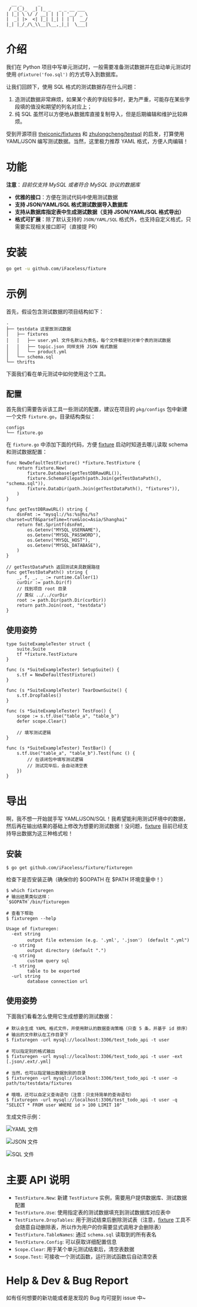 ```
  __ _      _
 / _(_)_  _| |_ _   _ _ __ ___
| |_| \ \/ / __| | | | '__/ _ \
|  _| |>  <| |_| |_| | | |  __/
|_| |_/_/\_\\__|\__,_|_|  \___|
```

# 介绍

我们在 Python 项目中写单元测试时，一般需要准备测试数据并在启动单元测试时使用 `@fixture('foo.sql')` 的方式导入到数据库。

让我们回顾下，使用 SQL 格式的测试数据存在什么问题：
1. 造测试数据非常麻烦，如果某个表的字段较多时，更为严重，可能存在某些字段填的值没和期望的列名对应上；
2. 纯 SQL 虽然可以方便地从数据库直接复制导入，但是后期编辑和维护比较麻烦。

受到开源项目 [theiconic/fixtures](https://github.com/theiconic/fixtures) 和 [zhulongcheng/testsql](https://github.com/zhulongcheng/testsql) 的启发，打算使用 YAML/JSON 编写测试数据。当然，这里极力推荐 YAML 格式，方便人肉编辑！

# 功能

**注意**：*目前仅支持 MySQL 或者符合 MySQL 协议的数据库*

- **优雅的接口**：方便在测试代码中使用测试数据
- **支持 JSON/YAML/SQL 格式测试数据导入数据库**
- **支持从数据库指定表中生成测试数据（支持 JSON/YAML/SQL 格式导出）**
- **格式可扩展**：除了默认支持的 `JSON/YAML/SQL` 格式外，也支持自定义格式，只需要实现相关接口即可（直接提 PR）


# 安装

```sh
go get -u github.com/iFaceless/fixture
```

# 示例

首先，假设包含测试数据的项目结构如下：

```
.
├── testdata 这里放测试数据
│   ├── fixtures
│   │   ├── user.yml 文件名默认为表名，每个文件都是针对单个表的测试数据
│   │   ├── topic.json 同样支持 JSON 格式数据
│   │   └── product.yml
│   └── schema.sql
└── thrifts
```

下面我们看在单元测试中如何使用这个工具。

## 配置

首先我们需要告诉该工具一些测试的配置，建议在项目的 `pkg/configs` 包中新建一个文件 `fixture.go`，目录结构类似：

```
configs
└── fixture.go
```

在 `fixture.go` 中添加下面的代码，方便 [fixture](github.com/iFaceless/fixture/fixturegen) 启动时知道去哪儿读取 schema 和测试数据配置：

```golang
func NewDefaultTestFixture() *fixture.TestFixture {
	return fixture.New(
		fixture.Database(getTestDBRawURL()),
		fixture.SchemaFilepath(path.Join(getTestDataPath(), "schema.sql")),
		fixture.DataDir(path.Join(getTestDataPath(), "fixtures")),
	)
}

func getTestDBRawURL() string {
	dsnFmt := "mysql://%s:%s@%s/%s?charset=utf8&parseTime=true&loc=Asia/Shanghai"
	return fmt.Sprintf(dsnFmt,
		os.Getenv("MYSQL_USERNAME"),
		os.Getenv("MYSQL_PASSWORD"),
		os.Getenv("MYSQL_HOST"),
		os.Getenv("MYSQL_DATABASE"),
	)
}

// getTestDataPath 返回测试夹具数据路径
func getTestDataPath() string {
	_, f, _, _ := runtime.Caller(1)
	curDir := path.Dir(f)
	// 找到项目 root 目录
	// 类似 ../../curDir
	root := path.Dir(path.Dir(curDir))
	return path.Join(root, "testdata")
}
```

## 使用姿势

```golang
type SuiteExampleTester struct {
	suite.Suite
	tf *fixture.TestFixture
}

func (s *SuiteExampleTester) SetupSuite() {
	s.tf = NewDefaultTestFixture()
}

func (s *SuiteExampleTester) TearDownSuite() {
	s.tf.DropTables()
}

func (s *SuiteExampleTester) TestFoo() {
	scope := s.tf.Use("table_a", "table_b")
	defer scope.Clear()

	// 填写测试逻辑
}

func (s *SuiteExampleTester) TestBar() {
	s.tf.Use("table_a", "table_b").Test(func () {
		// 在该闭包中填写测试逻辑
		// 测试完毕后，会自动清空表
	})
}
```

# 导出

啊，我不想一开始就手写 YAML/JSON/SQL！我希望能利用测试环境中的数据，然后再在输出结果的基础上修改为想要的测试数据！没问题，[fixture](github.com/iFaceless/fixture/fixturegen) 目前已经支持导出数据为这三种格式啦！

## 安装

```shell
$ go get github.com/iFaceless/fixture/fixturegen
```

检查下是否安装正确（确保你的 $GOPATH 在 $PATH 环境变量中！）

```shell
$ which fixturegen
# 输出结果类似这样：
`$GOPATH`/bin/fixturegen

# 查看下帮助
$ fixturegen --help

Usage of fixturegen:
  -ext string
    	output file extension (e.g. '.yml', '.json'） (default ".yml")
  -o string
    	output directory (default ".")
  -q string
    	custom query sql
  -t string
    	table to be exported
  -url string
    	database connection url
```

## 使用姿势

下面我们看看怎么使用它生成想要的测试数据：

```shell
# 默认会生成 YAML 格式文件，并使用默认的数据查询策略（只查 5 条，并基于 id 排序）
# 输出的文件默认在工作目录下
$ fixturegen -url mysql://localhost:3306/test_todo_api -t user

# 可以指定别的格式输出
$ fixturegen -url mysql://localhost:3306/test_todo_api -t user -ext [.json/.ext/.yml]

# 当然，也可以指定输出数据到别的目录
$ fixturegen -url mysql://localhost:3306/test_todo_api -t user -o path/to/testdata/fixtures

# 哦哦，还可以自定义查询语句（注意：只支持简单的查询语句）
$ fixturegen -url mysql://localhost:3306/test_todo_api -t user -q "SELECT * FROM user WHERE id > 100 LIMIT 10"
```

生成文件示例：

![YAML 文件](https://upload-images.jianshu.io/upload_images/2185073-ace42bbc49536901.png?imageMogr2/auto-orient/strip%7CimageView2/2/w/1240)

![JSON 文件](https://upload-images.jianshu.io/upload_images/2185073-2f22bd73296e4371.png?imageMogr2/auto-orient/strip%7CimageView2/2/w/1240)

![SQL 文件](https://upload-images.jianshu.io/upload_images/2185073-f39c2b254ba44540.png?imageMogr2/auto-orient/strip%7CimageView2/2/w/1240)

# 主要 API 说明

- `TestFixture.New`: 新建 `TestFixture` 实例，需要用户提供数据库、测试数据配置
- `TestFixture.Use`: 使用指定表的测试数据填充到测试数据库对应表中
- `TestFixture.DropTables`: 用于测试结束后删除测试表（注意，[fixture](github.com/iFaceless/fixture/fixturegen) 工具不会随意自动删除表，所以作为用户的你需要显式调用才会删除表）
- `TestFixture.TableNames`: 通过 `schema.sql` 读取到的所有表名
- `TestFixture.Config`: 可以获取详细配置信息
- `Scope.Clear`: 用于某个单元测试结束后，清空表数据
- `Scope.Test`: 可接收一个测试函数，运行测试函数后自动清空表

# Help & Dev & Bug Report

如有任何想要的新功能或者是发现的 Bug 均可提到 issue 中~

